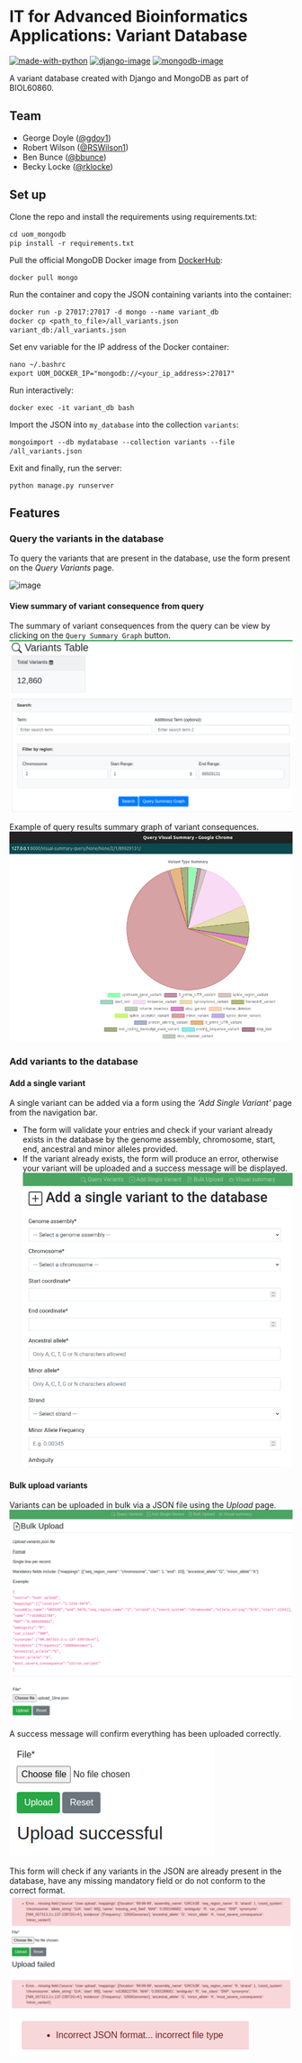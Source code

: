 #  IT for Advanced Bioinformatics Applications: Variant Database
[![made-with-python][python-image]][python-url] [![django-image]][django-url] [![mongodb-image]][mongodb-url]

A variant database created with Django and MongoDB as part of BIOL60860.

## Team
* George Doyle ([@gdoy1](https://github.com/gdoy1/))
* Robert Wilson ([@RSWilson1](https://github.com/RSWilson1/))
* Ben Bunce ([@bbunce](https://github.com/bbunce))
* Becky Locke ([@rklocke](https://github.com/rklocke/))

## Set up
Clone the repo and install the requirements using requirements.txt:
```
cd uom_mongodb
pip install -r requirements.txt
```
Pull the official MongoDB Docker image from [DockerHub](https://hub.docker.com/_/mongo):
```
docker pull mongo
```
Run the container and copy the JSON containing variants into the container:
```
docker run -p 27017:27017 -d mongo --name variant_db
docker cp <path_to_file>/all_variants.json variant_db:/all_variants.json
```
Set env variable for the IP address of the Docker container:
```
nano ~/.bashrc
export UOM_DOCKER_IP="mongodb://<your_ip_address>:27017"
```
Run interactively:
```
docker exec -it variant_db bash
```
Import the JSON into `my_database` into the collection `variants`:
```
mongoimport --db mydatabase --collection variants --file /all_variants.json
```
Exit and finally, run the server:
```
python manage.py runserver
```

## Features
### Query the variants in the database
To query the variants that are present in the database, use the form present on the *Query Variants* page.

![image](https://github.com/gdoy1/uom_mongodb/assets/30113563/dd7a504e-1966-40e8-857c-ecbfd13372bc)


#### View summary of variant consequence from query
The summary of variant consequences from the query can be view by clicking on the `Query Summary Graph` button.
![Alt text](images/query_search.png)

Example of query results summary graph of variant consequences. \
![Alt text](images/query_summary_graph.png)

### Add variants to the database

#### Add a single variant
A single variant can be added via a form using the *'Add Single Variant'* page from the navigation bar.
* The form will validate your entries and check if your variant already exists in the database by the genome assembly, chromosome, start, end, ancestral and minor alleles provided.
* If the variant already exists, the form will produce an error, otherwise your variant will be uploaded and a success message will be displayed.
![alt text](images/add_individual_variant.png)

#### Bulk upload variants
Variants can be uploaded in bulk via a JSON file using the *Upload* page.
![Upload page](images/bulk_upload.png)

A success message will confirm everything has been uploaded correctly. \
![Upload success](images/upload_success.png)

This form will check if any variants in the JSON are already present in the database, have any missing mandatory field or do not conform to the correct format.
![Upload fail existing variant](images/upload_fail_duplicate.png)
![Upload fail missing mandatory field](images/upload_fail_missing.png)
![Upload fail incorrect format](images/upload_fail_format.png)


[python-image]: https://img.shields.io/badge/Made%20with-Python-green.svg
[python-url]: https://www.python.org/
[django-image]: https://img.shields.io/badge/Made%20with-Django-red.svg
[django-url]: https://www.djangoproject.com/
[mongodb-image]: https://img.shields.io/badge/Made%20with-MongoDB-blue.svg
[mongodb-url]: https://www.mongodb.com/
